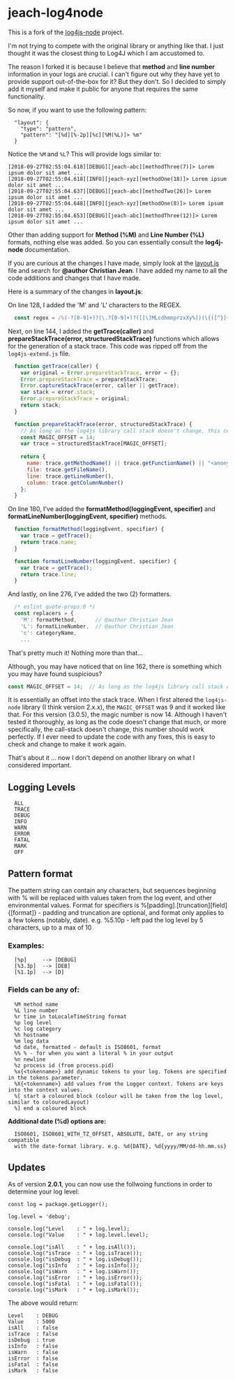 # jeach-log4node

This is a fork of the [log4js-node](https://github.com/log4js-node/log4js-node) project.

I'm not trying to compete with the original library or anything like that. I just thought it was the closest thing to Log4J which I am accustomed to. 

The reason I forked it is because I believe that **method** and **line number** information in your logs are crucial. I can't figure out why they have yet to provide support out-of-the-box for it? But they don't. So I decided to simply add it myself and make it public for anyone that requires the same functionality.

So now, if you want to use the following pattern:

```
  "layout": {
    "type": "pattern",
    "pattern": "[%d][%-2p][%c][%M(%L)]> %m"
  }
```

Notice the `%M` and `%L`? This will provide logs similar to:

```
[2018-09-27T02:55:04.618][DEBUG][jeach-abc][methodThree(7)]> Lorem ipsum dolor sit amet ...
[2018-09-27T02:55:04.618][INFO][jeach-xyz][methodOne(18)]> Lorem ipsum dolor sit amet ...
[2018-09-27T02:55:04.637][DEBUG][jeach-abc][methodTwo(26)]> Lorem ipsum dolor sit amet ...
[2018-09-27T02:55:04.648][INFO][jeach-xyz][methodOne(8)]> Lorem ipsum dolor sit amet ...
[2018-09-27T02:55:04.653][DEBUG][jeach-abc][methodThree(12)]> Lorem ipsum dolor sit amet ...
```

Other than adding support for **Method (%M)** and **Line Number (%L)** formats, nothing else was added. So you can essentially consult the **log4j-node** documentation.

If you are curious at the changes I have made, simply look at the [layout.js](https://github.com/Jeach/log4node/blob/master/lib/layouts.js) file and search for **@author Christian Jean**. I have added my name to all the code additions and changes that I have made.

Here is a summary of the changes in **layout.js**:

On line 128, I added the 'M' and 'L' characters to the REGEX.

```javascript
  const regex = /%(-?[0-9]+)?(\.?[0-9]+)?([[\]MLcdhmnprzxXy%])(\{([^}]+)\})?|([^%]+)/;
```
Next, on line 144, I added the **getTrace(caller)** and **prepareStackTrace(error, structuredStackTrace)** functions which allows for the generation of a stack trace. This code was ripped off from the `log4js-extend.js` file.

```javascript
  function getTrace(caller) {
    var original = Error.prepareStackTrace, error = {};
    Error.prepareStackTrace = prepareStackTrace;
    Error.captureStackTrace(error, caller || getTrace);
    var stack = error.stack;
    Error.prepareStackTrace = original;
    return stack;
  }

  function prepareStackTrace(error, structuredStackTrace) {
    // As long as the log4js library call stack doesn't change, this constant should work.
    const MAGIC_OFFSET = 14;
    var trace = structuredStackTrace[MAGIC_OFFSET];
   
    return {
      name: trace.getMethodName() || trace.getFunctionName() || "<anonymous>",
      file: trace.getFileName(),
      line: trace.getLineNumber(),
      column: trace.getColumnNumber()
    };
  }
```
On line 180, I've added the **formatMethod(loggingEvent, specifier)** and **formatLineNumber(loggingEvent, specifier)** methods.

```javascript
  function formatMethod(loggingEvent, specifier) {
    var trace = getTrace();
    return trace.name;
  }

  function formatLineNumber(loggingEvent, specifier) {
    var trace = getTrace();
    return trace.line;
  }
```

And lastly, on line 276, I've added the two (2) formatters.

```javascript
  /* eslint quote-props:0 */
  const replacers = {
    'M': formatMethod,      // @author Christian Jean
    'L': formatLineNumber,  // @author Christian Jean
    'c': categoryName,
    ...
```

That's pretty much it! Nothing more than that...

Although, you may have noticed that on line 162, there is something which you may have found suspicious?

```javascript
const MAGIC_OFFSET = 14;  // As long as the log4js library call stack doesn't change, this constant should work.
```

It is essentially an offset into the stack trace. When I first altered the `log4js-node` library (I think version 2.x.x), the `MAGIC_OFFSET` was 9 and it worked like that. For this version (3.0.5), the magic number is now 14. Although I haven't tested it thoroughly, as long as the code doesn't change that much, or more specifically, the call-stack doesn't change, this number should work perfectly. If I ever need to update the code with any fixes, this is easy to check and change to make it work again.

That's about it ... now I don't depend on another library on what I considered important. 

## Logging Levels

```
  ALL
  TRACE
  DEBUG
  INFO
  WARN
  ERROR
  FATAL
  MARK
  OFF
```    

## Pattern format


The pattern string can contain any characters, but sequences beginning with % will be replaced with values taken from the log event, and other environmental values. Format for specifiers is %[padding].[truncation][field]{[format]} - padding and truncation are optional, and format only applies to a few tokens (notably, date). e.g. %5.10p - left pad the log level by 5 characters, up to a max of 10
    
### Examples:
    
```    
  [%p]     --> [DEBUG]
  [%3.3p]  --> [DEB]
  [%1.1p]  --> [D]
```

### Fields can be any of:

```
  %M method name
  %L line number
  %r time in toLocaleTimeString format
  %p log level
  %c log category
  %h hostname
  %m log data
  %d date, formatted - default is ISO8601, format
  %% % - for when you want a literal % in your output
  %n newline
  %z process id (from process.pid)
  %x{<tokenname>} add dynamic tokens to your log. Tokens are specified in the tokens parameter.
  %X{<tokenname>} add values from the Logger context. Tokens are keys into the context values.
  %[ start a coloured block (colour will be taken from the log level, similar to colouredLayout)
  %] end a coloured block
```  
  
**Additional date (%d) options are:**
  
```
  ISO8601, ISO8601_WITH_TZ_OFFSET, ABSOLUTE, DATE, or any string compatible 
  with the date-format library. e.g. %d{DATE}, %d{yyyy/MM/dd-hh.mm.ss}
```

## Updates

As of version **2.0.1**, you can now use the follwoing functions in order to determine your log level:

```
const log = package.getLogger();

log.level = 'debug';

console.log("Level    : " + log.level);
console.log("Value    : " + log.level.level);

console.log("isAll    : " + log.isAll());
console.log("isTrace  : " + log.isTrace());
console.log("isDebug  : " + log.isDebug());
console.log("isInfo   : " + log.isInfo());
console.log("isWarn   : " + log.isWarn());
console.log("isError  : " + log.isError());
console.log("isFatal  : " + log.isFatal());
console.log("isMark   : " + log.isMark());
```

The above would return:

```
Level    : DEBUG
Value    : 5000
isAll    : false
isTrace  : false
isDebug  : true
isInfo   : false
isWarn   : false
isError  : false
isFatal  : false
isMark   : false
```
